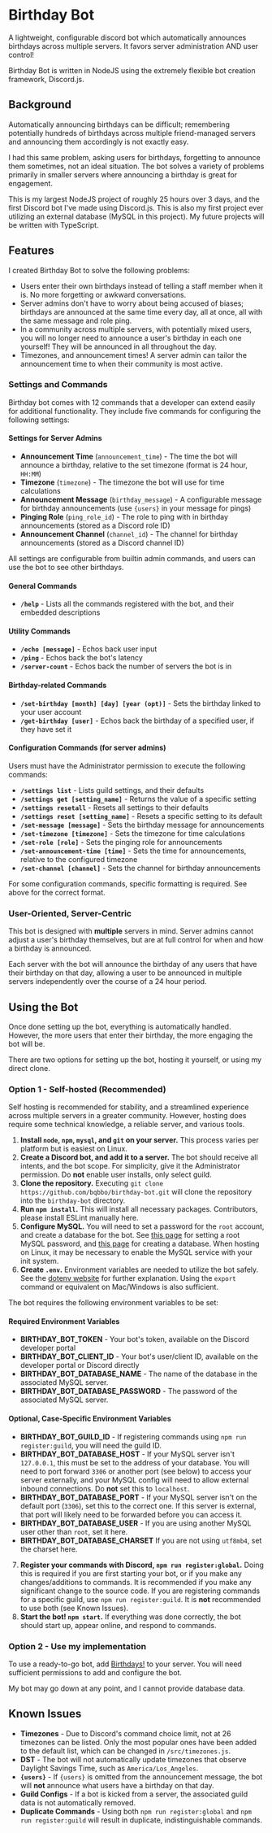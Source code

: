 # Birthday Bot

A lightweight, configurable discord bot which automatically announces birthdays across multiple servers. It favors server administration AND user control!

Birthday Bot is written in NodeJS using the extremely flexible bot creation framework, Discord.js.

## Background

Automatically announcing birthdays can be difficult; remembering potentially hundreds of birthdays across multiple friend-managed servers and announcing them accordingly is not exactly easy.

I had this same problem, asking users for birthdays, forgetting to announce them sometimes, not an ideal situation. The bot solves a variety of problems primarily in smaller servers where announcing a birthday is great for engagement.

This is my largest NodeJS project of roughly 25 hours over 3 days, and the first Discord bot I've made using Discord.js. This is also my first project ever utilizing an external database (MySQL in this project). My future projects will be written with TypeScript.

## Features

I created Birthday Bot to solve the following problems:

-   Users enter their own birthdays instead of telling a staff member when it is. No more forgetting or awkward conversations.
-   Server admins don't have to worry about being accused of biases; birthdays are announced at the same time every day, all at once, all with the same message and role ping.
-   In a community across multiple servers, with potentially mixed users, you will no longer need to announce a user's birthday in each one yourself! They will be announced in all throughout the day.
-   Timezones, and announcement times! A server admin can tailor the announcement time to when their community is most active.

### Settings and Commands

Birthday bot comes with 12 commands that a developer can extend easily for additional functionality. They include five commands for configuring the following settings:

#### Settings for Server Admins

-   **Announcement Time** (`announcement_time`) - The time the bot will announce a birthday, relative to the set timezone (format is 24 hour, `HH:MM`)
-   **Timezone** (`timezone`) - The timezone the bot will use for time calculations
-   **Announcement Message** (`birthday_message`) - A configurable message for birthday announcements (use `{users}` in your message for pings)
-   **Pinging Role** (`ping_role_id`) - The role to ping with in birthday announcements (stored as a Discord role ID)
-   **Announcement Channel** (`channel_id`) - The channel for birthday announcements (stored as a Discord channel ID)

All settings are configurable from builtin admin commands, and users can use the bot to see other birthdays.

#### General Commands

-   **`/help`** - Lists all the commands registered with the bot, and their embedded descriptions

#### Utility Commands

-   **`/echo [message]`** - Echos back user input
-   **`/ping`** - Echos back the bot's latency
-   **`/server-count`** - Echos back the number of servers the bot is in

#### Birthday-related Commands

-   **`/set-birthday [month] [day] [year (opt)]`** - Sets the birthday linked to your user account
-   **`/get-birthday [user]`** - Echos back the birthday of a specified user, if they have set it

#### Configuration Commands (for server admins)

Users must have the Administrator permission to execute the following commands:

-   **`/settings list`** - Lists guild settings, and their defaults
-   **`/settings get [setting_name]`** - Returns the value of a specific setting
-   **`/settings resetall`** - Resets all settings to their defaults
-   **`/settings reset [setting_name]`** - Resets a specific setting to its default
-   **`/set-message [message]`** - Sets the birthday message for announcements
-   **`/set-timezone [timezone]`** - Sets the timezone for time calculations
-   **`/set-role [role]`** - Sets the pinging role for announcements
-   **`/set-announcement-time [time]`** - Sets the time for announcements, relative to the configured timezone
-   **`/set-channel [channel]`** - Sets the channel for birthday announcements

For some configuration commands, specific formatting is required. See above for the correct format.

### User-Oriented, Server-Centric

This bot is designed with **multiple** servers in mind. Server admins cannot adjust a user's birthday themselves, but are at full control for when and how a birthday is announced.

Each server with the bot will announce the birthday of any users that have their birthday on that day, allowing a user to be announced in multiple servers independently over the course of a 24 hour period.

## Using the Bot

Once done setting up the bot, everything is automatically handled. However, the more users that enter their birthday, the more engaging the bot will be.

There are two options for setting up the bot, hosting it yourself, or using my direct clone.

### Option 1 - Self-hosted (Recommended)

Self hosting is recommended for stability, and a streamlined experience across multiple servers in a greater community. However, hosting does require some technical knowledge, a reliable server, and various tools.

1. **Install `node`, `npm`, `mysql`, and `git` on your server.** This process varies per platform but is easiest on Linux.
2. **Create a Discord bot, and add it to a server.** The bot should receive all intents, and the bot scope. For simplicity, give it the Administrator permission. Do **not** enable user installs, only select guild.
3. **Clone the repository.** Executing `git clone https://github.com/bqbbo/birthday-bot.git` will clone the repository into the `birthday-bot` directory.
4. **Run `npm install`.** This will install all necessary packages. Contributors, please install ESLint manually here.
5. **Configure MySQL.** You will need to set a password for the `root` account, and create a database for the bot. See [this page](https://dev.mysql.com/doc/refman/8.4/en/default-privileges.html) for setting a root MySQL password, and [this page](https://dev.mysql.com/doc/refman/8.4/en/creating-database.html) for creating a database. When hosting on Linux, it may be necessary to enable the MySQL service with your init system.
6. **Create `.env`.** Environment variables are needed to utilize the bot safely. See the [dotenv website](https://www.dotenv.org/docs/) for further explanation. Using the `export` command or equivalent on Mac/Windows is also sufficient.

The bot requires the following environment variables to be set:

#### Required Environment Variables

-   **BIRTHDAY_BOT_TOKEN** - Your bot's token, available on the Discord developer portal
-   **BIRTHDAY_BOT_CLIENT_ID** - Your bot's user/client ID, available on the developer portal or Discord directly
-   **BIRTHDAY_BOT_DATABASE_NAME** - The name of the database in the associated MySQL server.
-   **BIRTHDAY_BOT_DATABASE_PASSWORD** - The password of the associated MySQL server.

#### Optional, Case-Specific Environment Variables

-   **BIRTHDAY_BOT_GUILD_ID** - If registering commands using `npm run register:guild`, you will need the guild ID.
-   **BIRTHDAY_BOT_DATABASE_HOST** - If your MySQL server isn't `127.0.0.1`, this must be set to the address of your database. You will need to port forward `3306` or another port (see below) to access your server externally, and your MySQL config will need to allow external inbound connections. Do **not** set this to `localhost`.
-   **BIRTHDAY_BOT_DATABASE_PORT** - If your MySQL server isn't on the default port (`3306`), set this to the correct one. If this server is external, that port will likely need to be forwarded before you can access it.
-   **BIRTHDAY_BOT_DATABASE_USER** - If you are using another MySQL user other than `root`, set it here.
-   **BIRTHDAY_BOT_DATABASE_CHARSET** If you are not using `utf8mb4`, set the charset here.

7. **Register your commands with Discord, `npm run register:global`.** Doing this is required if you are first starting your bot, or if you make any changes/additions to commands. It is recommended if you make any significant change to the source code. If you are registering commands for a specific guild, use `npm run register:guild`. It is **not** recommended to use both (see Known Issues).
8. **Start the bot! `npm start`.** If everything was done correctly, the bot should start up, appear online, and respond to commands.

### Option 2 - Use my implementation

To use a ready-to-go bot, add [Birthdays!](https://discord.com/oauth2/authorize?client_id=1393498638231015546) to your server. You will need sufficient permissions to add and configure the bot.

My bot may go down at any point, and I cannot provide database data.

## Known Issues

-   **Timezones** - Due to Discord's command choice limit, not at 26 timezones can be listed. Only the most popular ones have been added to the default list, which can be changed in `/src/timezones.js`.
-   **DST** - The bot will not automatically update timezones that observe Daylight Savings Time, such as `America/Los_Angeles`.
-   **`{users}`** - If `{users}` is omitted from the announcement message, the bot will **not** announce what users have a birthday on that day.
-   **Guild Configs** - If a bot is kicked from a server, the associated guild data is not automatically removed.
-   **Duplicate Commands** - Using both `npm run register:global` and `npm run register:guild` will result in duplicate, indistinguishable commands.
